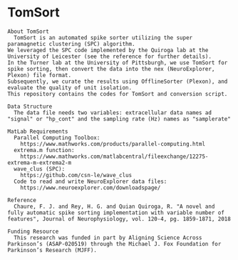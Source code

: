 # TomSort
	About TomSort
	  TomSort is an automated spike sorter utilizing the super paramagnetic clustering (SPC) algorithm. 
 	We leveraged the SPC code implemented by the Quiroga lab at the University of Leicester (see the reference for further details). 
	In the Turner lab at the University of Pittsburgh, we use TomSort for spike sorting, then convert the data into the nex (NeuroExplorer, Plexon) file format. 
 	Subsequently, we curate the results using OfflineSorter (Plexon), and evaluate the quality of unit isolation. 
	This repository contains the codes for TomSort and conversion script.

	Data Structure
	  The data file needs two variables: extracellular data names ad "signal" or "hp_cont" and the sampling rate (Hz) names as "samplerate"

	MatLab Requirements
	  Parallel Computing Toolbox:	
	    https://www.mathworks.com/products/parallel-computing.html
	  extrema.m function:	
	    https://www.mathworks.com/matlabcentral/fileexchange/12275-extrema-m-extrema2-m	
	  wave_clus (SPC):	
	    https://github.com/csn-le/wave_clus
	  Code to read and write NeuroExplorer data files:
	    https://www.neuroexplorer.com/downloadspage/

	Reference
	  Chaure, F. J. and Rey, H. G. and Quian Quiroga, R. "A novel and fully automatic spike sorting implementation with variable number of features", Journal of Neurophysiology, vol. 120-4, pg. 1859-1871, 2018

	Funding Resource
	  This research was funded in part by Aligning Science Across Parkinson’s (ASAP-020519) through the Michael J. Fox Foundation for Parkinson’s Research (MJFF).
